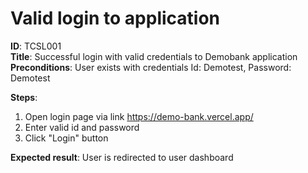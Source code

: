 # Valid login to application

**ID**: TCSL001  
**Title**: Successful login with valid credentials to Demobank application  
**Preconditions**: User exists with credentials Id: Demotest, Password: Demotest    

**Steps**:  

1. Open login page via link https://demo-bank.vercel.app/
2. Enter valid id and password
3. Click "Login" button

**Expected result**: User is redirected to user dashboard
